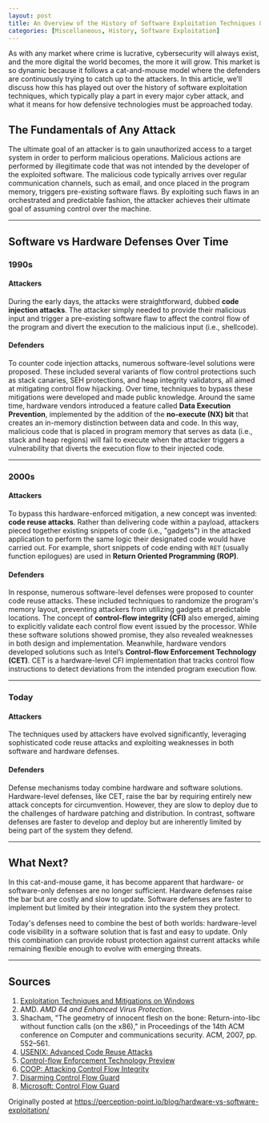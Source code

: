 ```yaml
---
layout: post
title: An Overview of the History of Software Exploitation Techniques & Modern Defenses
categories: [Miscellaneous, History, Software Exploitation]
---
```


As with any market where crime is lucrative, cybersecurity will always exist, and the more digital the world becomes, the more it will grow. This market is so dynamic because it follows a cat-and-mouse model where the defenders are continuously trying to catch up to the attackers. In this article, we’ll discuss how this has played out over the history of software exploitation techniques, which typically play a part in every major cyber attack, and what it means for how defensive technologies must be approached today.

## The Fundamentals of Any Attack

The ultimate goal of an attacker is to gain unauthorized access to a target system in order to perform malicious operations. Malicious actions are performed by illegitimate code that was not intended by the developer of the exploited software. The malicious code typically arrives over regular communication channels, such as email, and once placed in the program memory, triggers pre-existing software flaws. By exploiting such flaws in an orchestrated and predictable fashion, the attacker achieves their ultimate goal of assuming control over the machine.

---

## Software vs Hardware Defenses Over Time

### 1990s

#### Attackers

During the early days, the attacks were straightforward, dubbed **code injection attacks**. The attacker simply needed to provide their malicious input and trigger a pre-existing software flaw to affect the control flow of the program and divert the execution to the malicious input (i.e., shellcode).

#### Defenders

To counter code injection attacks, numerous software-level solutions were proposed. These included several variants of flow control protections such as stack canaries, SEH protections, and heap integrity validators, all aimed at mitigating control flow hijacking. Over time, techniques to bypass these mitigations were developed and made public knowledge. Around the same time, hardware vendors introduced a feature called **Data Execution Prevention**, implemented by the addition of the **no-execute (NX) bit** that creates an in-memory distinction between data and code. In this way, malicious code that is placed in program memory that serves as data (i.e., stack and heap regions) will fail to execute when the attacker triggers a vulnerability that diverts the execution flow to their injected code.

---

### 2000s

#### Attackers

To bypass this hardware-enforced mitigation, a new concept was invented: **code reuse attacks**. Rather than delivering code within a payload, attackers pieced together existing snippets of code (i.e., "gadgets") in the attacked application to perform the same logic their designated code would have carried out. For example, short snippets of code ending with `RET` (usually function epilogues) are used in **Return Oriented Programming (ROP)**.

#### Defenders

In response, numerous software-level defenses were proposed to counter code reuse attacks. These included techniques to randomize the program's memory layout, preventing attackers from utilizing gadgets at predictable locations. The concept of **control-flow integrity (CFI)** also emerged, aiming to explicitly validate each control flow event issued by the processor. While these software solutions showed promise, they also revealed weaknesses in both design and implementation. Meanwhile, hardware vendors developed solutions such as Intel’s **Control-flow Enforcement Technology (CET)**. CET is a hardware-level CFI implementation that tracks control flow instructions to detect deviations from the intended program execution flow.

---

### Today

#### Attackers

The techniques used by attackers have evolved significantly, leveraging sophisticated code reuse attacks and exploiting weaknesses in both software and hardware defenses.

#### Defenders

Defense mechanisms today combine hardware and software solutions. Hardware-level defenses, like CET, raise the bar by requiring entirely new attack concepts for circumvention. However, they are slow to deploy due to the challenges of hardware patching and distribution. In contrast, software defenses are faster to develop and deploy but are inherently limited by being part of the system they defend.

---

## What Next?

In this cat-and-mouse game, it has become apparent that hardware- or software-only defenses are no longer sufficient. Hardware defenses raise the bar but are costly and slow to update. Software defenses are faster to implement but limited by their integration into the system they protect. 

Today's defenses need to combine the best of both worlds: hardware-level code visibility in a software solution that is fast and easy to update. Only this combination can provide robust protection against current attacks while remaining flexible enough to evolve with emerging threats.

---

## Sources

1. [Exploitation Techniques and Mitigations on Windows](http://hick.org/~mmiller/presentations/misc/exploitation_techniques_and_mitigations_on_windows.pdf)
2. AMD. *AMD 64 and Enhanced Virus Protection*.
3. Shacham, "The geometry of innocent flesh on the bone: Return-into-libc without function calls (on the x86)," in Proceedings of the 14th ACM conference on Computer and communications security. ACM, 2007, pp. 552–561.
4. [USENIX: Advanced Code Reuse Attacks](https://www.usenix.org/legacy/event/sec09/tech/slides/sotirov.pdf)
5. [Control-flow Enforcement Technology Preview](https://software.intel.com/sites/default/files/managed/4d/2a/control-flow-enforcement-technology-preview.pdf)
6. [COOP: Attacking Control Flow Integrity](http://syssec.rub.de/media/emma/veroeffentlichungen/2015/03/28/COOP-Oakland15.pdf)
7. [Disarming Control Flow Guard](https://www.endgame.com/blog/technical-blog/disarming-control-flow-guard-using-advanced-code-reuse-attacks)
8. [Microsoft: Control Flow Guard](https://msdn.microsoft.com/en-us/library/windows/desktop/mt637065(v=vs.85).aspx)

Originally posted at https://perception-point.io/blog/hardware-vs-software-exploitation/